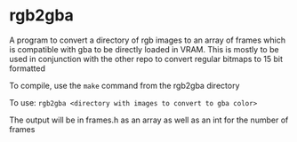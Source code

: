 # rgb2gba
A program to convert a directory of rgb images to an array of frames which is compatible with gba to be directly loaded in VRAM.
This is mostly to be used in conjunction with the other repo to convert regular bitmaps to 15 bit formatted

To compile, use the `make` command from the rgb2gba directory

To use: `rgb2gba <directory with images to convert to gba color> `

The output will be in frames.h as an array as well as an int for the number of frames
